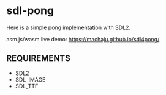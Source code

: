 # sdl-pong
Here is a simple pong implementation with SDL2. 

asm.js/wasm live demo: https://machaju.github.io/sdl4pong/

## REQUIREMENTS
- SDL2
- SDL_IMAGE
- SDL_TTF

